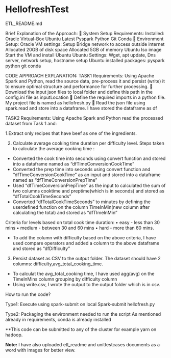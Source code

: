 # HellofreshTest

ETL_README.md

Brief Explanation of the Approach:
	System Setup Requirements:
Installed:
Oracle Virtual-Box
Ubuntu Latest
Pyspark
Python
Git
Conda
	Environment Setup:
Oracle VM settings: 
Setup Bridge network to access outside internet
Allocated 20GB of disk space
Allocated 5GB of memory
Ubuntu Iso image 
Start the VM and install Ubuntu
Ubuntu Settings:
Wget, apt update, Dns server, network setup, hostname setup
Ubuntu installed packages:
pyspark
python
git
conda

CODE APPROACH EXPLANATION:
TASK1 Requirements:
Using Apache Spark and Python, read the source data, pre-process it and persist (write) it to ensure optimal structure and performance for further processing.
	Download the input json files to local folder and define this path in the config.ini file as inputLocation 
	Define the required imports in a python file. My project file is named as hellofresh.py
	Read the json file using spark.read and store into a dataframe. 
I have stored the dataframe as df

 
TASK2 Requirements:
Using Apache Spark and Python read the processed dataset from Task 1 and:

1.Extract only recipes that have beef as one of the ingredients.

2.	Calculate average cooking time duration per difficulty level.
Steps taken to calculate the average cooking time :
-	Converted the cook time into seconds using convert function and stored into a dataframe named as “dfTimeConversionCookTime”
-	Converted the prep time into seconds using convert function and “dfTimeConversionCookTime” as an input and stored into a dataframe named as “dfTimeConversionPrepTime”
-	Used “dfTimeConversionPrepTime” as the input to calculated the sum of two columns cooktime and preptime(which is in seconds) and stored as “dfTotalCookTimeSeconds”
-	Converted “dfTotalCookTimeSeconds” to minutes by defining the userdefined function on the column TimeInMin(new column after calculating the total) and stored as “dfTImeInMin”

Criteria for levels based on total cook time duration:
•	easy - less than 30 mins
•	medium - between 30 and 60 mins
•	hard - more than 60 mins.
-	To add the column with difficulty based on the above criteria, I have used compare operators and added a column to the above dataframe and stored as “dfDifficulty”

3.	Persist dataset as CSV to the output folder.
The dataset should have 2 columns: difficulty,avg_total_cooking_time.

-	To calculat the avg_total_cooking time, I have used agg(avg) on the TimeInMins column grouping by difficulty column
-	Using write.csv, I wrote the output to the output folder which is in csv.

How to run the code?

Type1: Execute using spark-submit on local
Spark-submit hellofresh.py

Type2: Packaging the environment needed to run the script
As mentioned already in requirements, conda is already installed

**This code can be submitted to any of the cluster for example yarn on hadoop.


**Note:**
I have also uploaded etl_readme and unittestcases documents as a word with images for better view.

